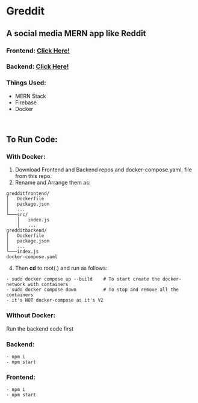 # Greddit
## A social media MERN app like Reddit 

### Frontend: [Click Here!](https://github.com/manoharnaga/gredditFrontend "Click Here!")
### Backend: [Click Here!](https://github.com/manoharnaga/gredditBackend "Click Here!")

### Things Used:
- MERN Stack
- Firebase
- Docker


</br>

## To Run Code: 

### With Docker:
1. Download Frontend and Backend repos and docker-compose.yaml, file from this repo.
2. Rename and Arrange them as:
```
gredditfrontend/
│   Dockerfile
│   package.json
│   ...
└───src/
    │   index.js
    │   ...
gredditbackend/
│   Dockerfile
│   package.json
│   ...
└───index.js
docker-compose.yaml
```

4. Then **cd** to root(.) and run as follows:
```
- sudo docker compose up --build    # To start create the docker-network with containers
- sudo docker compose down          # To stop and remove all the containers
- it's NOT docker-compose as it's V2
```

### Without Docker:
Run the backend code first
### Backend:
```
- npm i
- npm start
```

### Frontend:
```
- npm i
- npm start
```
</br>
